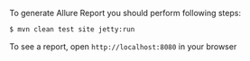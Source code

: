 
To generate Allure Report you should perform following steps:

```bash
$ mvn clean test site jetty:run
```

To see a report,  open `http://localhost:8080` in your browser


